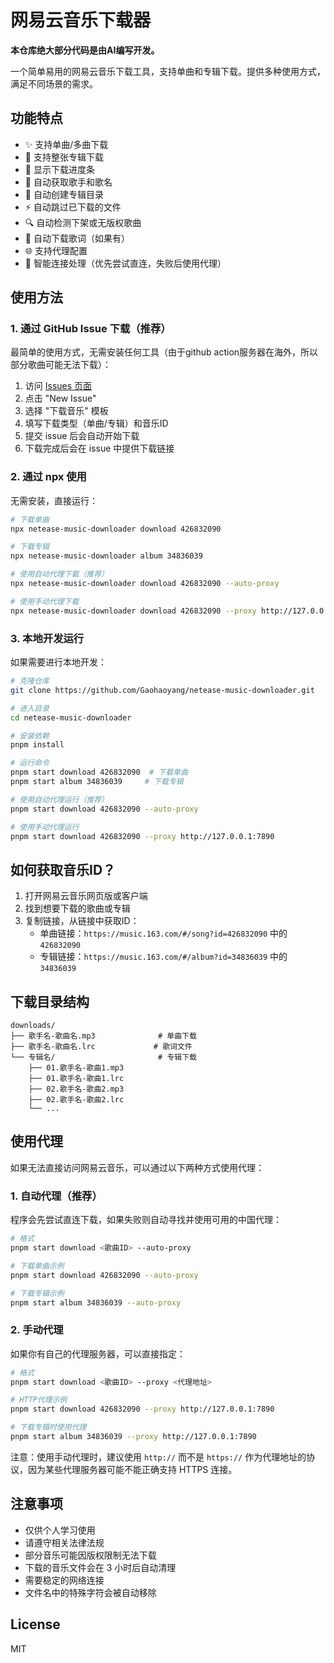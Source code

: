 # 网易云音乐下载器

**本仓库绝大部分代码是由AI编写开发。**

一个简单易用的网易云音乐下载工具，支持单曲和专辑下载。提供多种使用方式，满足不同场景的需求。

## 功能特点

- ✨ 支持单曲/多曲下载
- 📀 支持整张专辑下载
- 🚀 显示下载进度条
- 🎵 自动获取歌手和歌名
- 📂 自动创建专辑目录
- ⚡️ 自动跳过已下载的文件
- 🔍 自动检测下架或无版权歌曲
- 📝 自动下载歌词（如果有）
- 🌐 支持代理配置
- 🔄 智能连接处理（优先尝试直连，失败后使用代理）

## 使用方法

### 1. 通过 GitHub Issue 下载（推荐）

最简单的使用方式，无需安装任何工具（由于github action服务器在海外，所以部分歌曲可能无法下载）：

1. 访问 [Issues 页面](https://github.com/Gaohaoyang/netease-music-downloader/issues)
2. 点击 "New Issue"
3. 选择 "下载音乐" 模板
4. 填写下载类型（单曲/专辑）和音乐ID
5. 提交 issue 后会自动开始下载
6. 下载完成后会在 issue 中提供下载链接

### 2. 通过 npx 使用

无需安装，直接运行：

```bash
# 下载单曲
npx netease-music-downloader download 426832090

# 下载专辑
npx netease-music-downloader album 34836039

# 使用自动代理下载（推荐）
npx netease-music-downloader download 426832090 --auto-proxy

# 使用手动代理下载
npx netease-music-downloader download 426832090 --proxy http://127.0.0.1:7890
```

### 3. 本地开发运行

如果需要进行本地开发：

```bash
# 克隆仓库
git clone https://github.com/Gaohaoyang/netease-music-downloader.git

# 进入目录
cd netease-music-downloader

# 安装依赖
pnpm install

# 运行命令
pnpm start download 426832090  # 下载单曲
pnpm start album 34836039     # 下载专辑

# 使用自动代理运行（推荐）
pnpm start download 426832090 --auto-proxy

# 使用手动代理运行
pnpm start download 426832090 --proxy http://127.0.0.1:7890
```

## 如何获取音乐ID？

1. 打开网易云音乐网页版或客户端
2. 找到想要下载的歌曲或专辑
3. 复制链接，从链接中获取ID：
   - 单曲链接：`https://music.163.com/#/song?id=426832090` 中的 `426832090`
   - 专辑链接：`https://music.163.com/#/album?id=34836039` 中的 `34836039`

## 下载目录结构

```
downloads/
├── 歌手名-歌曲名.mp3              # 单曲下载
├── 歌手名-歌曲名.lrc             # 歌词文件
└── 专辑名/                       # 专辑下载
    ├── 01.歌手名-歌曲1.mp3
    ├── 01.歌手名-歌曲1.lrc
    ├── 02.歌手名-歌曲2.mp3
    ├── 02.歌手名-歌曲2.lrc
    └── ...
```

## 使用代理

如果无法直接访问网易云音乐，可以通过以下两种方式使用代理：

### 1. 自动代理（推荐）

程序会先尝试直连下载，如果失败则自动寻找并使用可用的中国代理：

```bash
# 格式
pnpm start download <歌曲ID> --auto-proxy

# 下载单曲示例
pnpm start download 426832090 --auto-proxy

# 下载专辑示例
pnpm start album 34836039 --auto-proxy
```

### 2. 手动代理

如果你有自己的代理服务器，可以直接指定：

```bash
# 格式
pnpm start download <歌曲ID> --proxy <代理地址>

# HTTP代理示例
pnpm start download 426832090 --proxy http://127.0.0.1:7890

# 下载专辑时使用代理
pnpm start album 34836039 --proxy http://127.0.0.1:7890
```

注意：使用手动代理时，建议使用 `http://` 而不是 `https://` 作为代理地址的协议，因为某些代理服务器可能不能正确支持 HTTPS 连接。

## 注意事项

- 仅供个人学习使用
- 请遵守相关法律法规
- 部分音乐可能因版权限制无法下载
- 下载的音乐文件会在 3 小时后自动清理
- 需要稳定的网络连接
- 文件名中的特殊字符会被自动移除

## License

MIT

